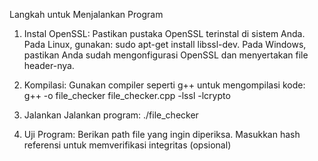 Langkah untuk Menjalankan Program

1. Instal OpenSSL:
Pastikan pustaka OpenSSL terinstal di sistem Anda.
Pada Linux, gunakan: sudo apt-get install libssl-dev.
Pada Windows, pastikan Anda sudah mengonfigurasi OpenSSL dan menyertakan file header-nya.

2. Kompilasi:
Gunakan compiler seperti g++ untuk mengompilasi kode:
g++ -o file_checker file_checker.cpp -lssl -lcrypto

3. Jalankan
Jalankan program:
./file_checker

4. Uji Program:
Berikan path file yang ingin diperiksa.
Masukkan hash referensi untuk memverifikasi integritas (opsional)
